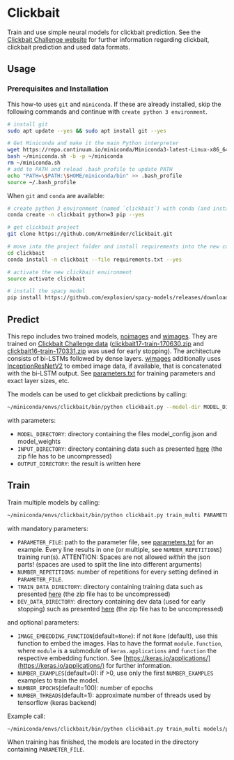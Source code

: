 # Clickbait

Train and use simple neural models for clickbait prediction. See the
[Clickbait Challenge website](https://www.clickbait-challenge.org/) for further information regarding clickbait,
clickbait prediction and used data formats.

## Usage

### Prerequisites and Installation

This how-to uses `git` and `miniconda`. If these are already installed, skip the following commands and continue
with `create python 3 environment`.

```bash
# install git
sudo apt update --yes && sudo apt install git --yes

# Get Miniconda and make it the main Python interpreter
wget https://repo.continuum.io/miniconda/Miniconda3-latest-Linux-x86_64.sh -O ~/miniconda.sh
bash ~/miniconda.sh -b -p ~/miniconda
rm ~/miniconda.sh
# add to PATH and reload .bash_profile to update PATH
echo "PATH=\$PATH:\$HOME/miniconda/bin" >> .bash_profile
source ~/.bash_profile
```
When `git` and `conda` are available:

```bash
# create python 3 environment (named `clickbait`) with conda (and install pip into it)
conda create -n clickbait python=3 pip --yes

# get clickbait project
git clone https://github.com/ArneBinder/clickbait.git

# move into the project folder and install requirements into the new conda environment
cd clickbait
conda install -n clickbait --file requirements.txt --yes

# activate the new clickbait environment
source activate clickbait

# install the spacy model
pip install https://github.com/explosion/spacy-models/releases/download/en_vectors_web_lg-2.0.0/en_vectors_web_lg-2.0.0.tar.gz#en_vectors_web_lg

```

## Predict

This repo includes two trained models, [noimages](models/noimages) and [wimages](models/wimages). They are trained on
[Clickbait Challenge data](https://www.clickbait-challenge.org/#data)
([clickbait17-train-170630.zip](http://www.uni-weimar.de/medien/webis/corpora/corpus-webis-clickbait-17/clickbait17-train-170630.zip)
and [clickbait16-train-170331.zip](http://www.uni-weimar.de/medien/webis/corpora/corpus-webis-clickbait-17/clickbait16-train-170331.zip)
was used for early stopping). The architecture consists of bi-LSTMs followed by dense layers. [wimages](models/wimages)
additionally uses [InceptionResNetV2](https://keras.io/applications/#inceptionresnetv2) to embed image data,
if available, that is concatenated with the bi-LSTM output. See [parameters.txt](models/parameters.txt) for training
parameters and exact layer sizes, etc.

The models can be used to get clickbait predictions by calling:
```bash
~/miniconda/envs/clickbait/bin/python clickbait.py --model-dir MODEL_DIRECTORY -i INPUT_DIRECTORY -o OUTPUT_DIRECTORY
```
with parameters:
* `MODEL_DIRECTORY`: directory containing the files model_config.json and model_weights
* `INPUT_DIRECTORY`: directory containing data such as presented [here](https://www.clickbait-challenge.org/#data) (the zip file has to be uncompressed)
* `OUTPUT_DIRECTORY`: the result is written here

## Train

Train multiple models by calling:
```bash
~/miniconda/envs/clickbait/bin/python clickbait.py train_multi PARAMETER_FILE NUMBER_REPETITIONS --image-embedding-function None|IMAGE_EMBEDDING_FUNCTION --nr-examples 0|NUMBER_EXAMPLES --nb-epoch NUMBER_EPOCHS --nb-threads NUMBER_THREADS --train-dir TRAIN_DATA_DIRECTORY --dev-dir DEV_DATA_DIRECTORY
```
with mandatory parameters:
* `PARAMETER_FILE`: path to the parameter file, see [parameters.txt](models/parameters.txt) for an example.
        Every line results in one (or multiple, see `NUMBER_REPETITIONS`) training run(s).
        ATTENTION: Spaces are not allowed *within* the json parts! (spaces are used to split the line into different arguments)
* `NUMBER_REPETITIONS`: number of repetitions for every setting defined in `PARAMETER_FILE`.
* `TRAIN_DATA_DIRECTORY`: directory containing training data such as presented [here](https://www.clickbait-challenge.org/#data) (the zip file has to be uncompressed)
* `DEV_DATA_DIRECTORY`: directory containing dev data (used for early stopping) such as presented [here](https://www.clickbait-challenge.org/#data) (the zip file has to be uncompressed)

and optional parameters:
* `IMAGE_EMBEDDING_FUNCTION`(default=`None`):  if not `Ǹone` (default), use this function to embed the images. Has to have the format
        `module.function`, where `module` is a submodule of `keras.applications` and `function` the respective
        embedding function. See [https://keras.io/applications/](https://keras.io/applications/) for further information.
* `NUMBER_EXAMPLES`(default=0): if >0, use only the first `NUMBER_EXAMPLES` examples to train the model.
* `NUMBER_EPOCHS`(default=100): number of epochs
* `NUMBER_THREADS`(default=1): approximate number of threads used by tensorflow (keras backend)

Example call:
```bash
~/miniconda/envs/clickbait/bin/python clickbait.py train_multi models/parameters.txt 3 --image-embedding-function inception_resnet_v2.InceptionResNetV2 --nb-epoch 50 --nb-threads 4 --train-dir TRAIN_DATA_DIRECTORY --dev-dir DEV_DATA_DIRECTORY
```

When training has finished, the models are located in the directory containing `PARAMETER_FILE`.


